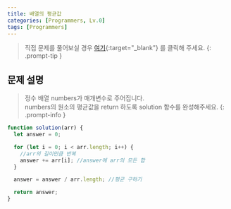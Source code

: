 ```yaml
---
title: 배열의 평균값
categories: [Programmers, Lv.0]
tags: [Programmers]
---
```


> 직접 문제를 풀어보실 경우 [여기](https://school.programmers.co.kr/learn/courses/30/lessons/120817){:target="\_blank"} 를 클릭해 주세요.
> {: .prompt-tip }

## 문제 설명

> 정수 배열 numbers가 매개변수로 주어집니다.<br>
> numbers의 원소의 평균값을 return 하도록 solution 함수를 완성해주세요.
> {: .prompt-info }

```js
function solution(arr) {
  let answer = 0;

  for (let i = 0; i < arr.length; i++) {
    //arr의 길이만큼 반복
    answer += arr[i]; //answer에 arr의 모든 합
  }

  answer = answer / arr.length; //평균 구하기

  return answer;
}
```
